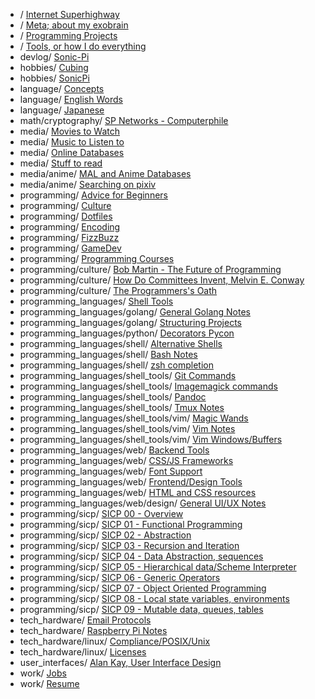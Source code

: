 * / [Internet Superhighway](/superhighway/)
* / [Meta; about my exobrain](/meta/)
* / [Programming Projects](/projects/)
* / [Tools, or how I do everything](/tools/)
* devlog/ [Sonic-Pi](/devlog/sonic_pi/)
* hobbies/ [Cubing](/hobbies/cubing/)
* hobbies/ [SonicPi](/hobbies/sonic_pi/)
* language/ [Concepts](/language/concepts/)
* language/ [English Words](/language/english_words/)
* language/ [Japanese](/language/japanese/)
* math/cryptography/ [SP Networks - Computerphile](/math/cryptography/sp_networks/)
* media/ [Movies to Watch](/media/to_watch/)
* media/ [Music to Listen to](/media/to_listen_to/)
* media/ [Online Databases](/media/online_databases/)
* media/ [Stuff to read](/media/to_read/)
* media/anime/ [MAL and Anime Databases](/media/anime/databases/)
* media/anime/ [Searching on pixiv](/media/anime/pixiv/)
* programming/ [Advice for Beginners](/programming/beginner_advice/)
* programming/ [Culture](/programming/culture/)
* programming/ [Dotfiles](/programming/dotfiles/)
* programming/ [Encoding](/programming/encoding/)
* programming/ [FizzBuzz](/programming/fizzbuzz/)
* programming/ [GameDev](/programming/gamedev/)
* programming/ [Programming Courses](/programming/courses/)
* programming/culture/ [Bob Martin - The Future of Programming](/programming/culture/future_of_programming/)
* programming/culture/ [How Do Committees Invent, Melvin E. Conway](/programming/culture/how_do_committees_invent/)
* programming/culture/ [The Programmers's Oath](/programming/culture/programmers_oath/)
* programming_languages/ [Shell Tools](/programming_languages/shell/)
* programming_languages/golang/ [General Golang Notes](/programming_languages/golang/general/)
* programming_languages/golang/ [Structuring Projects](/programming_languages/golang/package_structure/)
* programming_languages/python/ [Decorators Pycon](/programming_languages/python/decorators/)
* programming_languages/shell/ [Alternative Shells](/programming_languages/shell/alternative_shells/)
* programming_languages/shell/ [Bash Notes](/programming_languages/shell/bash_notes/)
* programming_languages/shell/ [zsh completion](/programming_languages/shell/zsh_completion/)
* programming_languages/shell_tools/ [Git Commands](/programming_languages/shell_tools/git/)
* programming_languages/shell_tools/ [Imagemagick commands](/programming_languages/shell_tools/imagemagick/)
* programming_languages/shell_tools/ [Pandoc](/programming_languages/shell_tools/pandoc/)
* programming_languages/shell_tools/ [Tmux Notes](/programming_languages/shell_tools/tmux/)
* programming_languages/shell_tools/vim/ [Magic Wands](/programming_languages/shell_tools/vim/magic_wands/)
* programming_languages/shell_tools/vim/ [Vim Notes](/programming_languages/shell_tools/vim/general_notes/)
* programming_languages/shell_tools/vim/ [Vim Windows/Buffers](/programming_languages/shell_tools/vim/windows/)
* programming_languages/web/ [Backend Tools](/programming_languages/web/backend_tools/)
* programming_languages/web/ [CSS/JS Frameworks](/programming_languages/web/frameworks/)
* programming_languages/web/ [Font Support](/programming_languages/web/fonts/)
* programming_languages/web/ [Frontend/Design Tools](/programming_languages/web/design/)
* programming_languages/web/ [HTML and CSS resources](/programming_languages/web/resources/)
* programming_languages/web/design/ [General UI/UX Notes](/programming_languages/web/design/ui_ux/)
* programming/sicp/ [SICP 00 - Overview](/programming/sicp/00/)
* programming/sicp/ [SICP 01 - Functional Programming](/programming/sicp/01/)
* programming/sicp/ [SICP 02 - Abstraction](/programming/sicp/02/)
* programming/sicp/ [SICP 03 - Recursion and Iteration](/programming/sicp/03/)
* programming/sicp/ [SICP 04 - Data Abstraction, sequences](/programming/sicp/04/)
* programming/sicp/ [SICP 05 - Hierarchical data/Scheme Interpreter](/programming/sicp/05/)
* programming/sicp/ [SICP 06 - Generic Operators](/programming/sicp/06/)
* programming/sicp/ [SICP 07 - Object Oriented Programming](/programming/sicp/07/)
* programming/sicp/ [SICP 08 - Local state variables, environments](/programming/sicp/08/)
* programming/sicp/ [SICP 09 - Mutable data, queues, tables](/programming/sicp/09/)
* tech_hardware/ [Email Protocols](/tech_hardware/email/)
* tech_hardware/ [Raspberry Pi Notes](/tech_hardware/raspi/)
* tech_hardware/linux/ [Compliance/POSIX/Unix](/tech_hardware/linux/compliance_posix/)
* tech_hardware/linux/ [Licenses](/tech_hardware/linux/licenses/)
* user_interfaces/ [Alan Kay, User Interface Design](/user_interfaces/alan_kay_user_interface/)
* work/ [Jobs](/work/jobs/)
* work/ [Resume](/work/resume/)

